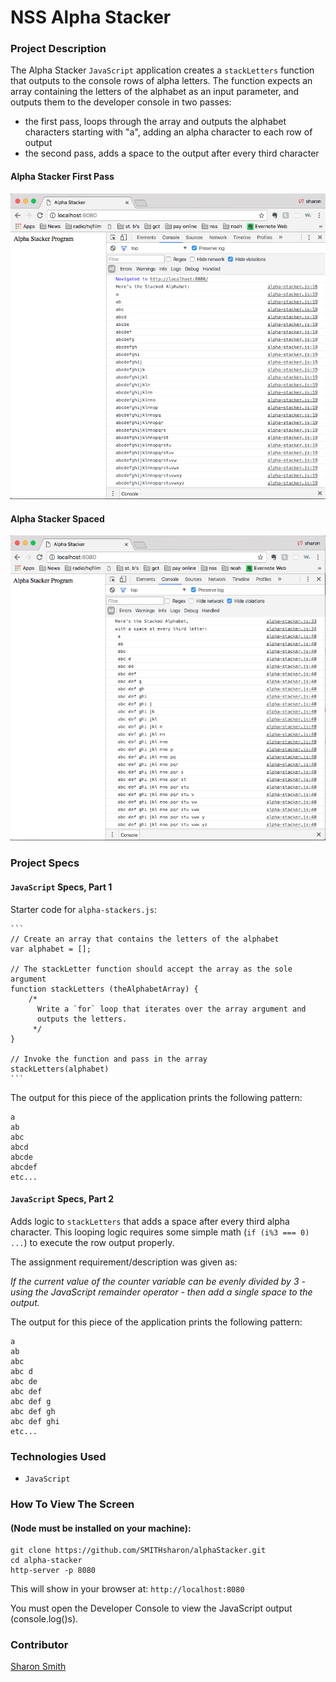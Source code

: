 # NSS Alpha Stacker

### Project Description 
The Alpha Stacker `JavaScript` application creates a `stackLetters` function that outputs to the console rows of alpha letters. The function expects an array containing the letters of the alphabet as an input parameter, and outputs them to the developer console in two passes: 
- the first pass, loops through the array and outputs the alphabet characters starting with "a", adding an alpha character to each row of output
- the second pass, adds a space to the output after every third character


#### Alpha Stacker First Pass
![Alpha Stacker First Pass](https://raw.githubusercontent.com/SMITHsharon/alphaStacker/screens/screens/Alpha%20Stacker%20First%20Pass.png)

#### Alpha Stacker Spaced
![Alpha Stacker Spaced](https://raw.githubusercontent.com/SMITHsharon/alphaStacker/screens/screens/Alpha%20Stacker%20Spaced.png)


### Project Specs
#### `JavaScript` Specs, Part 1
Starter code for `alpha-stackers.js`:

	```
	// Create an array that contains the letters of the alphabet
	var alphabet = [];

	// The stackLetter function should accept the array as the sole argument
	function stackLetters (theAlphabetArray) {
	    /*
	      Write a `for` loop that iterates over the array argument and
	      outputs the letters.
	     */
	}

	// Invoke the function and pass in the array
	stackLetters(alphabet)
	```

The output for this piece of the application prints the following pattern:

	a
	ab
	abc
	abcd
	abcde
	abcdef
	etc...


#### `JavaScript` Specs, Part 2
Adds logic to `stackLetters` that adds a space after every third alpha character. 
This looping logic requires some simple math (`if (i%3 === 0) ...`) to execute the row output properly.

The assignment requirement/description was given as:

*If the current value of the counter variable can be evenly divided by 3 - using the JavaScript remainder operator - then add a single space to the output.*

The output for this piece of the application prints the following pattern: 

	a
	ab
	abc
	abc d
	abc de
	abc def
	abc def g
	abc def gh
	abc def ghi
	etc...


### Technologies Used
- `JavaScript`


### How To View The Screen 
#### (Node must be installed on your machine):
```
git clone https://github.com/SMITHsharon/alphaStacker.git
cd alpha-stacker
http-server -p 8080
```

This will show in your browser at: `http://localhost:8080`

You must open the Developer Console to view the JavaScript output (console.log()s).


### Contributor
[Sharon Smith](https://github.com/SMITHsharon)
